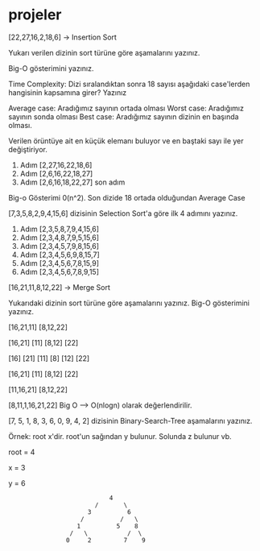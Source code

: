 # projeler

[22,27,16,2,18,6] -> Insertion Sort

Yukarı verilen dizinin sort türüne göre aşamalarını yazınız.

Big-O gösterimini yazınız.

Time Complexity: Dizi sıralandıktan sonra 18 sayısı aşağıdaki case'lerden hangisinin kapsamına girer? Yazınız

Average case: Aradığımız sayının ortada olması
Worst case: Aradığımız sayının sonda olması
Best case: Aradığımız sayının dizinin en başında olması.


Verilen örüntüye ait en küçük elemanı buluyor ve en baştaki sayı ile yer değiştiriyor. 

1. Adım [2,27,16,22,18,6]
2. Adım [2,6,16,22,18,27]
3. Adım [2,6,16,18,22,27] son adım

Big-o Gösterimi 0(n^2). Son dizide 18 ortada olduğundan Average Case



[7,3,5,8,2,9,4,15,6] dizisinin Selection Sort'a göre ilk 4 adımını yazınız.

1. Adım [2,3,5,8,7,9,4,15,6]
2. Adım [2,3,4,8,7,9,5,15,6]
3. Adım [2,3,4,5,7,9,8,15,6]
4. Adım [2,3,4,5,6,9,8,15,7]
5. Adım [2,3,4,5,6,7,8,15,9]
6. Adım [2,3,4,5,6,7,8,9,15]

[16,21,11,8,12,22] -> Merge Sort

Yukarıdaki dizinin sort türüne göre aşamalarını yazınız.
Big-O gösterimini yazınız.

[16,21,11]    [8,12,22]

[16,21] [11]    [8,12] [22]

[16] [21] [11]  [8] [12] [22] 

[16,21] [11]        [8,12] [22]

[11,16,21]             [8,12,22]

[8,11,1,16,21,22]
Big O --> O(nlogn) olarak değerlendirilir.


[7, 5, 1, 8, 3, 6, 0, 9, 4, 2] dizisinin Binary-Search-Tree aşamalarını yazınız.

Örnek: root x'dir. root'un sağından y bulunur. Solunda z bulunur vb.

root = 4

x = 3

y = 6


                                4
                            /       \
                          3          6
                        /          /   \
                       1          5    8
                     /   \           /  \
                    0     2         7    9
